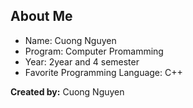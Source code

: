 ## About Me
- Name: Cuong Nguyen
- Program: Computer Promamming
- Year: 2year and 4 semester
- Favorite Programming Language: C++

 **Created by:** Cuong Nguyen
